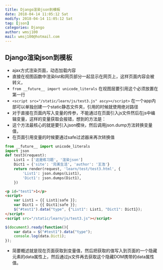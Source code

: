 ```yaml
---
title: Django渲染json到模板
date: 2018-04-14 11:05:12 Sat
modify: 2018-04-14 11:05:12 Sat
tag: [json]
categories: Django
author: wmsj100
mail: wmsj100@hotmail.com
---
```


## Django渲染json到模板
- ajax方式渲染页面，动态加载内容
- 直接在视图函数中渲染list和网页部分一起显示在网页上，这样页面内容会被转义，
- `from __future__ import unicode_literals` 在视图层要引用这个必须放置在第一行
- `<script src="/static/learn/js/test3.js" ascy></script>` 在一个app内部可以单独创建一个static静态文件夹，引用的时候就使用绝对路径
- 对于直接在页面内写入变量的传参，不能通过在页面引入js文件然后在js中编辑变量，这样的变量获取会报错，想到的方法是：
- 这个方法最核心的就是要引入json模块，然后调用json.dump方法转换变量值，
- 在页面引用变量的时候要通过safe过滤器来再次转换值
```py views.py
from __future__ import unicode_literals
import json
def test3(request):
    List1 = ['这是练习题', '渲染json']
    Dict1 = {'site': '完美生活', 'author': '王浩'}
    return render(request, 'learn/test/test3.html', {
        'List1': json.dumps(List1),
        'Dict1': json.dumps(Dict1),
    })
```

```html
<p id="test1">1</p>
<script>
    var List1 = {{ List1|safe }};
    var Dict1 = {{ Dict1|safe }};
    $("#test1").data("type", {"List1": List1, "Dict1": Dict1});
</script>
<script src="/static/learn/js/test3.js"></script>
```
```js test3.js
$(document).ready(function(){
    var data = $("#test1").data("type");
    console.log(data.Dict1);
});
```
- 简要概述就是现在页面获取到变量值，然后把获取的值写入到页面的一个隐藏元素的data属性上，然后通过js文件再去获取这个隐藏DOM携带的data属性值。
